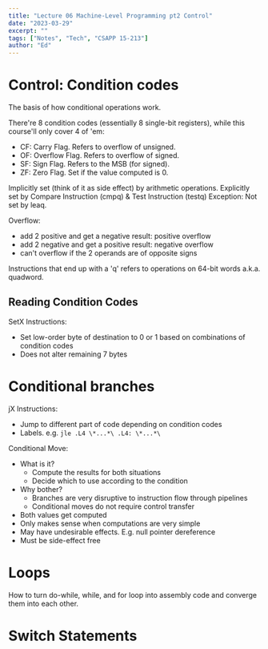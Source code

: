 ```yaml
---
title: "Lecture 06 Machine-Level Programming pt2 Control"
date: "2023-03-29"
excerpt: ""
tags: ["Notes", "Tech", "CSAPP 15-213"]
author: "Ed"
---
```


# Control: Condition codes

The basis of how conditional operations work.

There're 8 condition codes (essentially 8 single-bit registers), while this course'll only cover 4 of 'em:

- CF: Carry Flag. Refers to overflow of unsigned.
- OF: Overflow Flag. Refers to overflow of signed.
- SF: Sign Flag. Refers to the MSB (for signed).
- ZF: Zero Flag. Set if the value computed is 0.

Implicitly set (think of it as side effect) by arithmetic operations.
Explicitly set by Compare Instruction (cmpq) & Test Instruction (testq)
Exception: Not set by leaq.

Overflow:

- add 2 positive and get a negative result: positive overflow
- add 2 negative and get a positive result: negative overflow
- can't overflow if the 2 operands are of opposite signs

Instructions that end up with a 'q' refers to operations on 64-bit words a.k.a. quadword.

## Reading Condition Codes

SetX Instructions:

- Set low-order byte of destination to 0 or 1 based on combinations of condition codes
- Does not alter remaining 7 bytes

# Conditional branches

jX Instructions:

- Jump to different part of code depending on condition codes
- Labels. e.g. `jle .L4 \*...*\ .L4: \*...*\`

Conditional Move:

- What is it?
  - Compute the results for both situations
  - Decide which to use according to the condition
- Why bother?
  - Branches are very disruptive to instruction flow through pipelines
  - Conditional moves do not require control transfer
- Both values get computed
- Only makes sense when computations are very simple
- May have undesirable effects. E.g. null pointer dereference
- Must be side-effect free

# Loops

How to turn do-while, while, and for loop into assembly code and converge them into each other.

# Switch Statements
